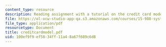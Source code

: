 ```yaml
---
content_type: resource
description: Reading assignment with a tutorial on the credit card model.
file: https://ol-ocw-studio-app-qa.s3.amazonaws.com/courses/15-988-system-dynamics-self-study-fall-1998-spring-1999/100ef9f9ef5834ff11a48a67f689c6d8_creditcardmodel.pdf
file_type: application/pdf
resourcetype: Document
title: creditcardmodel.pdf
uid: 100ef9f9-ef58-34ff-11a4-8a67f689c6d8
---
```

